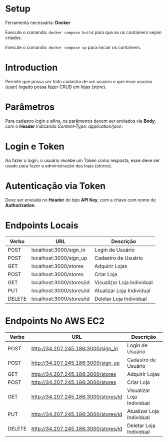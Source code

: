 # Setup

Ferramenta necessária: **Docker**

Execute o comando: `docker compose build` para que as os containers sejam criados.

Execute o comando: `docker compose up` para iniciar os containers.

# Introduction

Permite que possa ser feito cadastro de um usuário e que esse usuário (user) logado possa fazer CRUD em lojas (store).

# Parâmetros

Para cadastro login e afins, os parâmetros devem ser enviados via **Body**, com o **Header** indicando *Content-Type: application/json*.

# Login e Token

Ao fazer o login, o usuário recebe um Token como resposta, esse deve ser usado para fazer a administração das lojas (stores).

# Autenticação via Token

Deve ser enviada no **Header** do tipo **API Key**, com a chave com nome de **Authorization**.

# Endpoints Locais

| Verbo  | URL                    | Descrição                  |
|--------|------------------------|----------------------------|
| POST    | localhost:3000/sign_in | Login de Usuário           |
| POST   | localhost:3000/sign_up | Cadastro de Usuário        |
| GET    | localhost:3000/stores  | Adquirir Lojas             |
| POST   | localhost:3000/stores  | Criar Loja                 |
| GET    | localhost:3000/stores/id   | Visualizar Loja Individual |
| PUT    | localhost:3000/stores/id   | Atualizar Loja Individual  |
| DELETE | localhost:3000/stores/id   | Deletar Loja Individual    |

# Endpoints No AWS EC2

| Verbo  | URL                    | Descrição                  |
|--------|------------------------|----------------------------|
| POST    | http://34.207.245.186:3000/sign_in | Login de Usuário           |
| POST   | http://34.207.245.186:3000/sign_up | Cadastro de Usuário        |
| GET    | http://34.207.245.186:3000/stores  | Adquirir Lojas             |
| POST   | http://34.207.245.186:3000/stores  | Criar Loja                 |
| GET    | http://34.207.245.186:3000/stores/id   | Visualizar Loja Individual |
| PUT    | http://34.207.245.186:3000/stores/id   | Atualizar Loja Individual  |
| DELETE | http://34.207.245.186:3000/stores/id   | Deletar Loja Individual    |
